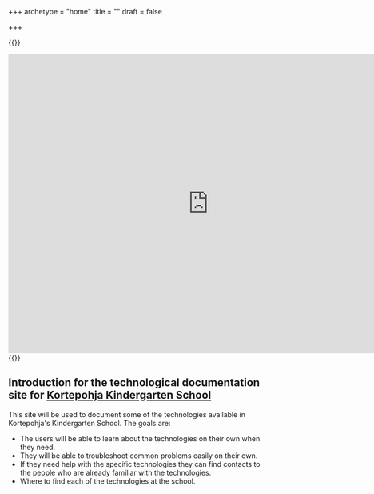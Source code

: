 +++
archetype = "home"
title = ""
draft = false

+++


{{<raw-html >}}
<iframe src="https://www.google.com/maps/embed?pb=!1m18!1m12!1m3!1d1175.6882700058209!2d25.70940965726818!3d62.24976191251446!2m3!1f0!2f0!3f0!3m2!1i1024!2i768!4f13.1!3m3!1m2!1s0x46857432fe2fdde1%3A0x20847162459f2ddf!2sKortepohja%20Library!5e1!3m2!1sen!2sfi!4v1726137389145!5m2!1sen!2sfi" width="800" height="600" style="border:0;" allowfullscreen="" loading="lazy" referrerpolicy="no-referrer-when-downgrade"></iframe>
{{</raw-html>}}

## Introduction for the technological documentation site for [Kortepohja Kindergarten School](https://peda.net/jyvaskyla/kortepohjanpaivakotikoulu)

This site will be used to document some of the technologies available in Kortepohja's Kindergarten School. The goals are:

- The users will be able to learn about the technologies on their own when they need.
- They will be able to troubleshoot common problems easily on their own.
- If they need help with the specific technologies they can find contacts to the people who are already familiar with the technologies.
- Where to find each of the technologies at the school.
